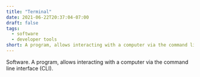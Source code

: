 ```yaml
---
title: "Terminal"
date: 2021-06-22T20:37:04-07:00
draft: false
tags:
  - software
  - developer tools
short: A program, allows interacting with a computer via the command line interface (CLI).
---
```


Software. A program, allows interacting with a computer via the command line interface (CLI).
